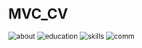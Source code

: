 # MVC_CV
![about](https://github.com/boraygulpinar/MVC_CV/assets/81621951/20dd81a0-4288-4611-804c-e1a06bac576c) ![education](https://github.com/boraygulpinar/MVC_CV/assets/81621951/7e510d77-bf6b-401c-8bb7-633b6a31d3c9)
![skills](https://github.com/boraygulpinar/MVC_CV/assets/81621951/2db3bf5d-dbdc-4d31-ac18-e1fac98f8e78) ![comm](https://github.com/boraygulpinar/MVC_CV/assets/81621951/8baa721d-6383-4c20-917e-053a6a1a458a)
